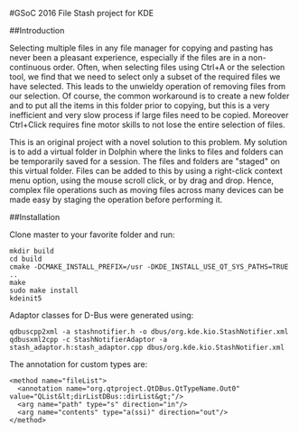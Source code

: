 #GSoC 2016 File Stash project for KDE

##Introduction

Selecting multiple files in any file manager for copying and pasting has never been a pleasant experience, especially if the files are in a non-continuous order. Often, when selecting files using Ctrl+A or the selection tool, we find that we need to select only a subset of the required files we have selected. This leads to the unwieldy operation of removing files from our selection. Of course, the common workaround is to create a new folder and to put all the items in this folder prior to copying, but this is a very inefficient and very slow process if large files need to be copied. Moreover Ctrl+Click requires fine motor skills to not lose the entire selection of files.

This is an original project with a novel solution to this problem. My solution is to add a virtual folder in Dolphin where the links to files and folders can be temporarily saved for a session. The files and folders are "staged" on this virtual folder. Files can be added to this by using a right-click context menu option, using the mouse scroll click, or by drag and drop. Hence, complex file operations such as moving files across many devices can be made easy by staging the operation before performing it.

##Installation

Clone master to your favorite folder and run:

```
mkdir build
cd build
cmake -DCMAKE_INSTALL_PREFIX=/usr -DKDE_INSTALL_USE_QT_SYS_PATHS=TRUE ..
make
sudo make install
kdeinit5
```

Adaptor classes for D-Bus were generated using:

```
qdbuscpp2xml -a stashnotifier.h -o dbus/org.kde.kio.StashNotifier.xml
qdbusxml2cpp -c StashNotifierAdaptor -a stash_adaptor.h:stash_adaptor.cpp dbus/org.kde.kio.StashNotifier.xml
```

The annotation for custom types are:

```
<method name="fileList">
  <annotation name="org.qtproject.QtDBus.QtTypeName.Out0" value="QList&lt;dirListDBus::dirList&gt;"/>
  <arg name="path" type="s" direction="in"/>
  <arg name="contents" type="a(ssi)" direction="out"/>
</method>
```
